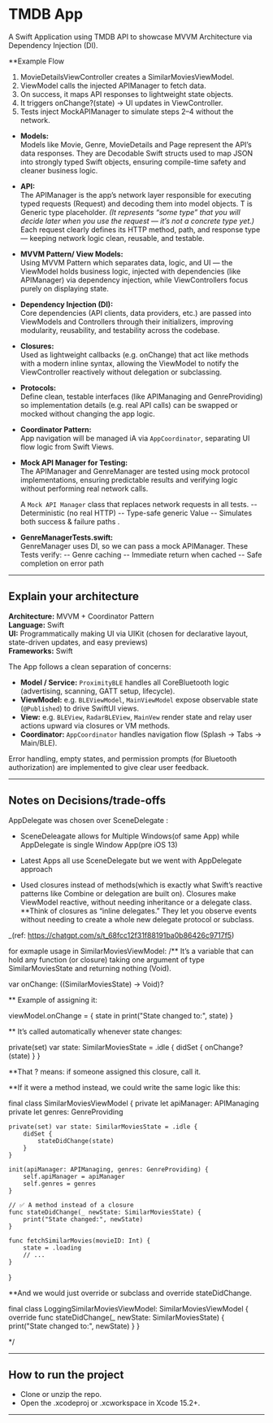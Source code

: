 # TMDB App

A Swift Application using TMDB API to showcase MVVM Architecture via Dependency Injection (DI).

**Example Flow

1. MovieDetailsViewController creates a SimilarMoviesViewModel.
2. ViewModel calls the injected APIManager to fetch data.
4. On success, it maps API responses to lightweight state objects.
4. It triggers onChange?(state) → UI updates in ViewController.
5. Tests inject MockAPIManager to simulate steps 2–4 without the network.

- **Models:**  
  Models like Movie, Genre, MovieDetails and Page<T> represent the API’s data responses.
They are Decodable Swift structs used to map JSON into strongly typed Swift objects, ensuring compile-time safety and cleaner business logic.

- **API:**  
The APIManager is the app’s network layer responsible for executing typed requests (Request<T>) and decoding them into model objects. T is Generic type placeholder. _(It represents “some type” that you will decide later when you use the request — it’s not a concrete type yet.)_
Each request clearly defines its HTTP method, path, and response type — keeping network logic clean, reusable, and testable.

- **MVVM Pattern/ View Models:**  
Using MVVM Pattern which separates data, logic, and UI — the ViewModel holds business logic, injected with dependencies (like APIManager) via dependency injection, while ViewControllers focus purely on displaying state.

- **Dependency Injection (DI):**  
Core dependencies (API clients, data providers, etc.) are passed into ViewModels and Controllers through their initializers, improving modularity, reusability, and testability across the codebase.

- **Closures:**  
Used as lightweight callbacks (e.g. onChange) that act like methods with a modern inline syntax, allowing the ViewModel to notify the ViewController reactively without delegation or subclassing.

- **Protocols:**  
Define clean, testable interfaces (like APIManaging and GenreProviding) so implementation details (e.g. real API calls) can be swapped or mocked without changing the app logic.

- **Coordinator Pattern:**  
  App navigation will be managed iA via `AppCoordinator`, separating UI flow logic from Swift Views.

- **Mock API Manager for Testing:**  
The APIManager and GenreManager are tested using mock protocol implementations, ensuring predictable results and verifying logic without performing real network calls.

  A `Mock API Manager` class that replaces network requests in all tests. 
    -- Deterministic (no real HTTP)
    -- Type-safe generic Value
    -- Simulates both success & failure paths .

- **GenreManagerTests.swift:**  
  GenreManager uses DI, so we can pass a mock APIManager. These Tests verify:
    -- Genre caching
    -- Immediate return when cached
    -- Safe completion on error path



---

## Explain your architecture

**Architecture:** MVVM + Coordinator Pattern  
**Language:** Swift  
**UI:** Programmatically making UI via UIKit (chosen for declarative layout, state-driven updates, and easy previews)  
**Frameworks:** Swift  

The App follows a clean separation of concerns:
- **Model / Service:** `ProximityBLE` handles all CoreBluetooth logic (advertising, scanning, GATT setup, lifecycle).
- **ViewModel:** e.g. `BLEViewModel`, `MainViewModel` expose observable state (`@Published`) to drive SwiftUI views.
- **View:** e.g. `BLEView`, `RadarBLEView`, `MainVew` render state and relay user actions upward via closures or VM methods.
- **Coordinator:** `AppCoordinator` handles navigation flow (Splash → Tabs → Main/BLE).

Error handling, empty states, and permission prompts (for Bluetooth authorization) are implemented to give clear user feedback.

---

## Notes on Decisions/trade-offs 

AppDelegate was chosen over SceneDelegate :
- SceneDeleagate allows for Multiple Windows(of same  App) while AppDelegate is single Window App(pre iOS 13) 
- Latest Apps all use SceneDelegate but we went with AppDelegate approach

- Used closures instead of methods(which is exactly what Swift’s reactive patterns like Combine or delegation are built on). Closures make ViewModel reactive, without needing inheritance or a delegate class.
 **Think of closures as “inline delegates.” They let you observe events without needing to create a whole new delegate protocol or subclass. 
 
 _(ref: https://chatgpt.com/s/t_68fcc12f31f88191ba0b86426c9717f5)
 
for exmaple usage in SimilarMoviesViewModel: 
/**
It’s a variable that can hold any function (or closure) taking one argument of type SimilarMoviesState and returning nothing (Void).

var onChange: ((SimilarMoviesState) -> Void)?

**
Example of assigning it:

viewModel.onChange = { state in
    print("State changed to:", state)
}

**
It’s called automatically whenever state changes:

private(set) var state: SimilarMoviesState = .idle {
    didSet {
        onChange?(state)
    }
}

**That ? means: if someone assigned this closure, call it.

**If it were a method instead, we could write the same logic like this:

final class SimilarMoviesViewModel {
    private let apiManager: APIManaging
    private let genres: GenreProviding

    private(set) var state: SimilarMoviesState = .idle {
        didSet {
            stateDidChange(state)
        }
    }

    init(apiManager: APIManaging, genres: GenreProviding) {
        self.apiManager = apiManager
        self.genres = genres
    }

    // ✅ A method instead of a closure
    func stateDidChange(_ newState: SimilarMoviesState) {
        print("State changed:", newState)
    }

    func fetchSimilarMovies(movieID: Int) {
        state = .loading
        // ...
    }
}

**And we would just override or subclass and override stateDidChange.

final class LoggingSimilarMoviesViewModel: SimilarMoviesViewModel {
    override func stateDidChange(_ newState: SimilarMoviesState) {
        print("State changed to:", newState)
    }
}


*/

---


## How to run the project
- Clone or unzip the repo.
- Open the .xcodeproj or .xcworkspace in Xcode 15.2+.

---


